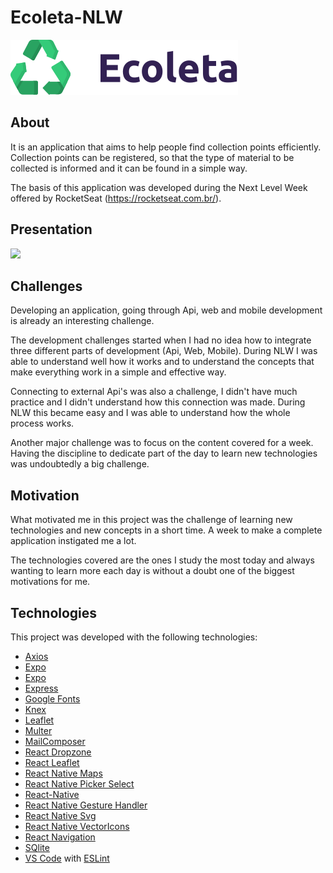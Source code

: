 # Ecoleta-NLW

![](https://github.com/mayronreis/Ecoleta-NLW/blob/master/web/src/assets/logo.svg)
  
## About 
It is an application that aims to help people find collection points efficiently. Collection points can be registered, so that the type of material to be collected is informed and it can be found in a simple way.

The basis of this application was developed during the Next Level Week offered by RocketSeat (https://rocketseat.com.br/).

## Presentation
![](https://github.com/mayronreis/Ecoleta-NLW/blob/master/mobile/assets/presentation.gif)

## Challenges
Developing an application, going through Api, web and mobile development is already an interesting challenge.

The development challenges started when I had no idea how to integrate three different parts of development (Api, Web, Mobile). During NLW I was able to understand well how it works and to understand the concepts that make everything work in a simple and effective way.

Connecting to external Api's was also a challenge, I didn't have much practice and I didn't understand how this connection was made. During NLW this became easy and I was able to understand how the whole process works.

Another major challenge was to focus on the content covered for a week. Having the discipline to dedicate part of the day to learn new technologies was undoubtedly a big challenge.

## Motivation
What motivated me in this project was the challenge of learning new technologies and new concepts in a short time. A week to make a complete application instigated me a lot.

The technologies covered are the ones I study the most today and always wanting to learn more each day is without a doubt one of the biggest motivations for me.

## Technologies
This project was developed with the following technologies:
-  [Axios](https://github.com/axios/axios)
-  [Expo](https://expo.io/)
-  [Expo](https://github.com/arb/celebrate)
-  [Express](https://expressjs.com/pt-br/)
-  [Google Fonts](https://fonts.google.com/)
-  [Knex](http://knexjs.org/)
-  [Leaflet](https://leafletjs.com/)
-  [Multer](https://github.com/expressjs/multer)
-  [MailComposer](https://docs.expo.io/versions/latest/sdk/mail-composer/)
-  [React Dropzone](https://github.com/react-dropzone/react-dropzone)
-  [React Leaflet](https://react-leaflet.js.org/)
-  [React Native Maps](https://github.com/react-native-community/react-native-maps)
-  [React Native Picker Select](https://github.com/lawnstarter/react-native-picker-select)
-  [React-Native](https://facebook.github.io/react-native/)
-  [React Native Gesture Handler](https://kmagiera.github.io/react-native-gesture-handler/)
-  [React Native Svg](https://github.com/react-native-community/react-native-svg)
-  [React Native VectorIcons](https://github.com/oblador/react-native-vector-icons)
-  [React Navigation](https://reactnavigation.org/)
-  [SQlite](https://www.sqlite.org/index.html)
-  [VS Code](https://code.visualstudio.com/) with [ESLint](https://marketplace.visualstudio.com/items?itemName=dbaeumer.vscode-eslint)
